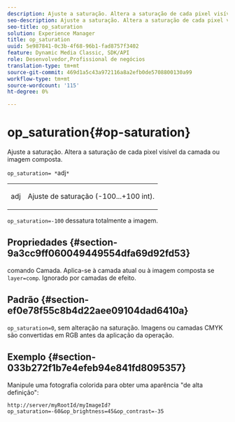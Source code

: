 ```yaml
---
description: Ajuste a saturação. Altera a saturação de cada pixel visível da camada ou imagem composta.
seo-description: Ajuste a saturação. Altera a saturação de cada pixel visível da camada ou imagem composta.
seo-title: op_saturation
solution: Experience Manager
title: op_saturation
uuid: 5e987841-0c3b-4f68-96b1-fad8757f3402
feature: Dynamic Media Classic, SDK/API
role: Desenvolvedor,Profissional de negócios
translation-type: tm+mt
source-git-commit: 469d1a5c43a972116a8a2efb0de5708800130a99
workflow-type: tm+mt
source-wordcount: '115'
ht-degree: 0%

---
```



# op_saturation{#op-saturation}

Ajuste a saturação. Altera a saturação de cada pixel visível da camada ou imagem composta.

`op_saturation= *`adj`*`

<table id="simpletable_5F118A28FE674B06A16F6F19C56B4594"> 
 <tr class="strow"> 
  <td class="stentry"> <p><span class="varname"> adj</span> </p> </td> 
  <td class="stentry"> <p>Ajuste de saturação (-100...+100 int). </p></td> 
 </tr> 
</table>

`op_saturation=-100` dessatura totalmente a imagem.

## Propriedades {#section-9a3cc9ff060049449554dfa69d92fd53}

comando Camada. Aplica-se à camada atual ou à imagem composta se `layer=comp`. Ignorado por camadas de efeito.

## Padrão {#section-ef0e78f55c8b4d22aee09104dad6410a}

`op_saturation=0`, sem alteração na saturação. Imagens ou camadas CMYK são convertidas em RGB antes da aplicação da operação.

## Exemplo {#section-033b272f1b7e4efeb94e841fd8095357}

Manipule uma fotografia colorida para obter uma aparência &quot;de alta definição&quot;:

`http://server/myRootId/myImageId?op_saturation=-60&op_brightness=45&op_contrast=-35`

